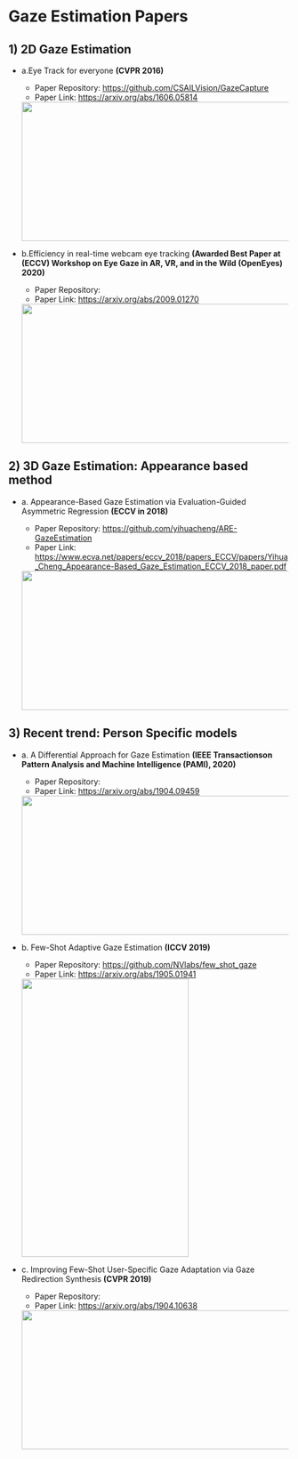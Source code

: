 # Gaze Estimation Papers
## 1) 2D Gaze Estimation
- a.Eye Track for everyone 
    **(CVPR 2016)**
   * Paper Repository: https://github.com/CSAILVision/GazeCapture
   * Paper Link: https://arxiv.org/abs/1606.05814
   <img src="https://user-images.githubusercontent.com/30978579/96454040-07662c00-1267-11eb-898a-b4ccbf697eaf.png" width="500" height="250">

- b.Efficiency in real-time webcam eye tracking 
    **(Awarded Best Paper at (ECCV) Workshop on Eye Gaze in AR, VR, and in the Wild (OpenEyes) 2020)**
   * Paper Repository:
   * Paper Link: https://arxiv.org/abs/2009.01270
   <img src="https://user-images.githubusercontent.com/30978579/96454356-72affe00-1267-11eb-8781-bb50243e7cef.png" width="600" height="250">

## 2) 3D Gaze Estimation: Appearance based method
- a. Appearance-Based Gaze Estimation via Evaluation-Guided Asymmetric Regression 
    **(ECCV in 2018)**
   * Paper Repository: https://github.com/yihuacheng/ARE-GazeEstimation
   * Paper Link: https://www.ecva.net/papers/eccv_2018/papers_ECCV/papers/Yihua_Cheng_Appearance-Based_Gaze_Estimation_ECCV_2018_paper.pdf
   
   <img src="https://user-images.githubusercontent.com/30978579/96454360-75125800-1267-11eb-90ac-ecfafe8b8ac6.png" width="500" height="250">
   
## 3) Recent trend: Person Specific models
- a. A Differential Approach for Gaze Estimation
   **(IEEE Transactionson Pattern Analysis and Machine Intelligence (PAMI), 2020)**
   * Paper Repository: 
   * Paper Link: https://arxiv.org/abs/1904.09459
   <img src="https://user-images.githubusercontent.com/30978579/96456566-5e213500-126a-11eb-8d4c-d5b195ad4a05.png" width="500" height="250">

- b. Few-Shot Adaptive Gaze Estimation 
   **(ICCV 2019)**
   * Paper Repository: https://github.com/NVlabs/few_shot_gaze
   * Paper Link: https://arxiv.org/abs/1905.01941
   <img src="https://user-images.githubusercontent.com/30978579/96456755-a9d3de80-126a-11eb-9376-8da7e46c0604.png" width="300" height="500">

- c. Improving Few-Shot User-Specific Gaze Adaptation via Gaze Redirection Synthesis
  **(CVPR 2019)**
   * Paper Repository: 
   * Paper Link: https://arxiv.org/abs/1904.10638
   <img src="https://user-images.githubusercontent.com/30978579/96459430-d63d2a00-126d-11eb-9371-af9d950f3212.png" width="500" height="250">
